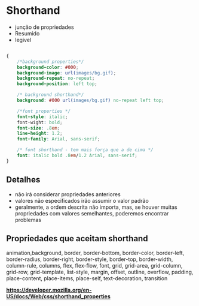 # Shorthand

* junção de propriedades
* Resumido
* legivel

```css

{
    /*background properties*/
    background-color: #000;
    background-image: url(images/bg.gif);
    background-repeat: no-repeat;
    background-position: left top;

    /* background shorthand*/
    background: #000 url(images/bg.gif) no-repeat left top;

    /*font properties */
    font-style: italic;
    font-wight: bold;
    font-size: .8em;
    line-height: 1.2;
    font-family: Arial, sans-serif;

    /* font shorthand - tem mais força que a de cima */ 
    font: italic bold .8em/1.2 Arial, sans-serif; 
}

```

## Detalhes

* não irá considerar propriedades anteriores
* valores não especificados irão assumir o valor padrão
* geralmente, a ordem descrita não importa, mas, se houver muitas propriedades
com valores semelhantes, poderemos encontrar problemas

## Propriedades que aceitam shorthand

animation,background, border, border-bottom, border-color, border-left, border-radius,
border-right, border-style, border-top, border-width, column-rule, columns, flex, 
flex-flow, font, grid, grid-area, grid-column, grid-row, grid-template, list-style,
margin, offset, outline, overflow, padding, place-content, place-items, place-self,
text-decoration, transition

**https://developer.mozilla.org/en-US/docs/Web/css/shorthand_properties**

